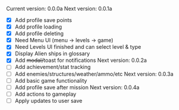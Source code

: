 Current version: 0.0.0a
Next version: 0.0.1a
  - [x] Add profile save points
  - [x] Add profile loading
  - [x] Add profile deleting
  - [x] Need Menu UI (menu -> levels -> game)
  - [x] Need Levels UI finished and can select level & type
  - [x] Display Alien ships in glossary
  - [x] Add ~~modal/~~toast for notifications
Next version: 0.0.2a
  - [ ] Add achievement/stat tracking
  - [ ] Add enemies/structures/weather/ammo/etc
Next version: 0.0.3a
  - [ ] Add basic game functionality
  - [ ] Add profile save after mission
Next version: 0.0.4a
  - [ ] Add actions to gameplay
  - [ ] Apply updates to user save
